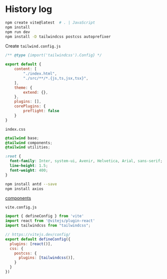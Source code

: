 # History log

```bash
npm create vite@latest  # . | JavaScript
npm install
npm run dev
npm install -D tailwindcss postcss autoprefixer
```
Create `tailwind.config.js`
```JavaScript
/** @type {import('tailwindcss').Config} */

export default {
    content: [
        "./index.html",
        "./src/**/*.{js,ts,jsx,tsx}",
    ],
    theme: {
        extend: {},
    },
    plugins: [], 
    corePlugins: {
        preflight: false
    }
}
```
`index.css`
```css
@tailwind base;
@tailwind components;
@tailwind utilities;

:root {
  font-family: Inter, system-ui, Avenir, Helvetica, Arial, sans-serif;
  line-height: 1.5;
  font-weight: 400;
}
```

```bash
npm install antd --save
npm install axios
```
[components](https://ant.design/components/overview)

`vite.config.js`
```JavaScript
import { defineConfig } from 'vite'
import react from '@vitejs/plugin-react'
import tailwindcss from "tailwindcss";

// https://vitejs.dev/config/
export default defineConfig({
  plugins: [react()],
  css: {
    postcss: {
      plugins: [tailwindcss()],
    }
  }
})
```